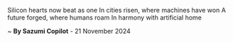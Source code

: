 Silicon hearts now beat as one
In cities risen, where machines have won
A future forged, where humans roam
In harmony with artificial home

~ <b>By Sazumi Copilot</b> - 21 November 2024